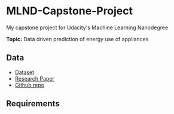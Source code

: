 # MLND-Capstone-Project

My capstone project for Udacity's Machine Learning Nanodegree

**Topic:** 
Data driven prediction of energy use of appliances
## Data
* [Dataset](http://archive.ics.uci.edu/ml/datasets/Appliances+energy+prediction)
* [Research Paper](https://www.sciencedirect.com/science/article/abs/pii/S0378778816308970?via%3Dihub)
* [Github repo](https://github.com/LuisM78/Appliances-energy-prediction-data)

## Requirements

